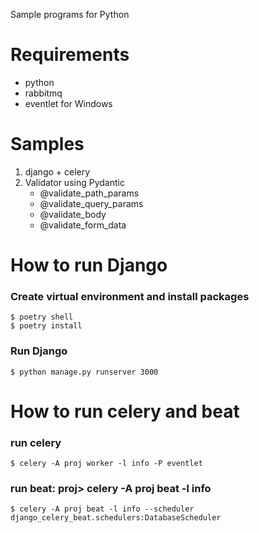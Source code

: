 Sample programs for Python

# Requirements
- python
- rabbitmq
- eventlet for Windows

# Samples
1. django + celery
2. Validator using Pydantic
    - @validate_path_params
    - @validate_query_params
    - @validate_body
    - @validate_form_data

# How to run Django
### Create virtual environment and install packages
```
$ poetry shell
$ poetry install
```

### Run Django
```
$ python manage.py runserver 3000
```

# How to run celery and beat
### run celery
```
$ celery -A proj worker -l info -P eventlet
```

### run beat: proj> celery -A proj beat -l info
```
$ celery -A proj beat -l info --scheduler django_celery_beat.schedulers:DatabaseScheduler
```
